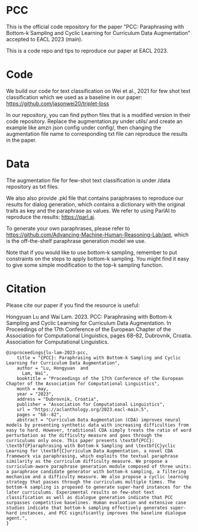 # PCC
This is the official code repository for the paper "PCC: Paraphrasing with Bottom-k Sampling and Cyclic Learning for Curriculum Data Augmentation" accepted to EACL 2023 (main).

This is a code repo and tips to reproduce our paper at EACL 2023.

# Code
We build our code for text classification on Wei et al., 2021 for few shot text classification which we used as a baseline in our paper: https://github.com/jasonwei20/triplet-loss
 
In our repository, you can find python files that is a modified version in their code repository. Replace the augmentation.py under utils/ and create an example like amzn json config under config/, then changing the augmentation file name to corresponding txt file can reproduce the results in the paper.

# Data
The augmentation file for few-shot text classification is under /data repository as txt files.

We also also provide .pkl file that contains paraphrases to reproduce our results for dialog generation, which contains a dictionary with the original traits as key and the paraphrase as values. We refer to using ParlAI to reproduce the results: https://parl.ai. 

To generate your own paraphrases, please refer to https://github.com/Advancing-Machine-Human-Reasoning-Lab/apt, which is the off-the-shelf paraphrase generation model we use.

Note that if you would like to use bottom-k sampling, remember to put constraints on the steps to apply bottom-k sampling. You might find it easy to give some simple modification to the top-k sampling function.

# Citation 
Please cite our paper if you find the resource is useful:

Hongyuan Lu and Wai Lam. 2023. PCC: Paraphrasing with Bottom-k Sampling and Cyclic Learning for Curriculum Data Augmentation. In Proceedings of the 17th Conference of the European Chapter of the Association for Computational Linguistics, pages 68–82, Dubrovnik, Croatia. Association for Computational Linguistics.

```
@inproceedings{lu-lam-2023-pcc,
    title = "{PCC}: Paraphrasing with Bottom-k Sampling and Cyclic Learning for Curriculum Data Augmentation",
    author = "Lu, Hongyuan  and
      Lam, Wai",
    booktitle = "Proceedings of the 17th Conference of the European Chapter of the Association for Computational Linguistics",
    month = may,
    year = "2023",
    address = "Dubrovnik, Croatia",
    publisher = "Association for Computational Linguistics",
    url = "https://aclanthology.org/2023.eacl-main.5",
    pages = "68--82",
    abstract = "Curriculum Data Augmentation (CDA) improves neural models by presenting synthetic data with increasing difficulties from easy to hard. However, traditional CDA simply treats the ratio of word perturbation as the difficulty measure and goes through the curriculums only once. This paper presents \textbf{PCC}: \textbf{P}araphrasing with Bottom-k Sampling and \textbf{C}yclic Learning for \textbf{C}urriculum Data Augmentation, a novel CDA framework via paraphrasing, which exploits the textual paraphrase similarity as the curriculum difficulty measure. We propose a curriculum-aware paraphrase generation module composed of three units: a paraphrase candidate generator with bottom-k sampling, a filtering mechanism and a difficulty measure. We also propose a cyclic learning strategy that passes through the curriculums multiple times. The bottom-k sampling is proposed to generate super-hard instances for the later curriculums. Experimental results on few-shot text classification as well as dialogue generation indicate that PCC surpasses competitive baselines. Human evaluation and extensive case studies indicate that bottom-k sampling effectively generates super-hard instances, and PCC significantly improves the baseline dialogue agent.",
}
```
